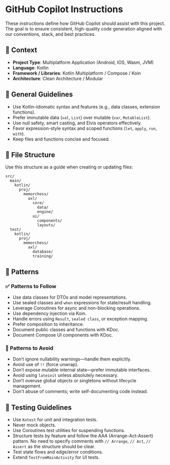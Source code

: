 # GitHub Copilot Instructions

These instructions define how GitHub Copilot should assist with this project. The goal is to ensure consistent,
high-quality code generation aligned with our conventions, stack, and best practices.

## 🧠 Context

- **Project Type**: Multiplatform Application (Android, IOS, Wasm, JVM)
- **Language**: Kotlin
- **Framework / Libraries**: Kotlin Multiplatform / Compose / Koin
- **Architecture**: Clean Architecture / Modular

## 🔧 General Guidelines

- Use Kotlin-idiomatic syntax and features (e.g., data classes, extension functions).
- Prefer immutable data (`val`, `List`) over mutable (`var`, `MutableList`).
- Use null safety, smart casting, and Elvis operators effectively.
- Favor expression-style syntax and scoped functions (`let`, `apply`, `run`, `with`).
- Keep files and functions concise and focused.

## 📁 File Structure

Use this structure as a guide when creating or updating files:

```text
src/
  main/
    kotlin/
      proj/
        memorchess/
          axl/
            core/
              data/
              engine/
            ui/
              components/
              layouts/
  test/
    kotlin/
      proj/
        memorchess/
          axl/
            database/
            training/
```

## 🧶 Patterns

### ✅ Patterns to Follow

- Use data classes for DTOs and model representations.
- Use sealed classes and `when` expressions for state/result handling.
- Leverage Coroutines for async and non-blocking operations.
- Use dependency injection via Koin.
- Handle errors using `Result`, `sealed class`, or exception mapping.
- Prefer composition to inheritance.
- Document public classes and functions with KDoc.
- Document Compose UI components with KDoc.

### 🚫 Patterns to Avoid

- Don’t ignore nullability warnings—handle them explicitly.
- Avoid use of `!!` (force unwrap).
- Don’t expose mutable internal state—prefer immutable interfaces.
- Avoid using `lateinit` unless absolutely necessary.
- Don’t overuse global objects or singletons without lifecycle management.
- Don't abuse of comments; write self-documenting code instead.

## 🧪 Testing Guidelines

- Use `Kotest` for unit and integration tests.
- Never mock objects.
- Use Coroutines test utilities for suspending functions.
- Structure tests by feature and follow the AAA (Arrange-Act-Assert) pattern. No need to specify comments with
  `// Arrange`, `// Act`, `// Assert` as the structure should be clear.
- Test state flows and edge/error conditions.
- Extend `TestFromMainActivity` for UI tests.
